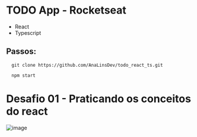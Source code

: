 # TODO App - Rocketseat

* React
* Typescript


## Passos:

```
  git clone https://github.com/AnaLinsDev/todo_react_ts.git
```
```
  npm start
```

# Desafio 01 - Praticando os conceitos do react

![image](https://github.com/AnaLinsDev/todo_react_ts/assets/60307596/a93050a6-38d3-49c2-aeb0-0f72f78fa076)

